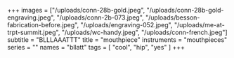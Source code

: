 +++
images = ["/uploads/conn-28b-gold.jpeg", "/uploads/conn-28b-gold-engraving.jpeg", "/uploads/conn-2b-073.jpeg", "/uploads/besson-fabrication-before.jpeg", "/uploads/engraving-052.jpeg", "/uploads/me-at-trpt-summit.jpeg", "/uploads/wc-handy.jpeg", "/uploads/conn-french.jpeg"]
subtitle = "BLLLAAATTT"
title = "mouthpiece"
instruments = "mouthpieces"
series = ""
names = "bllatt"
tags = [
"cool",
"hip",
"yes"
]
+++
